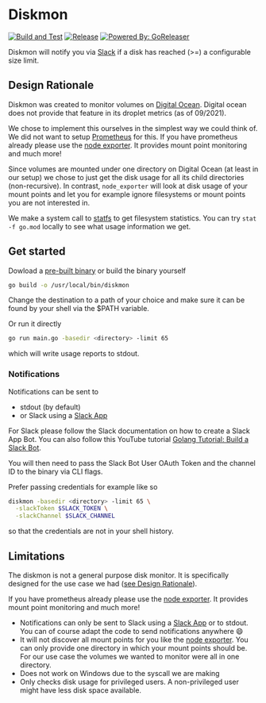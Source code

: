 # Diskmon

[![Build and Test](https://github.com/teleivo/diskmon/actions/workflows/build_test.yml/badge.svg)](https://github.com/teleivo/diskmon/actions/workflows/build_test.yml)
[![Release](https://img.shields.io/github/release/teleivo/diskmon.svg)](https://github.com/teleivo/diskmon/releases/latest)
[![Powered By: GoReleaser](https://img.shields.io/badge/powered%20by-goreleaser-green.svg)](https://github.com/goreleaser)

Diskmon will notify you via [Slack](https://slack.com) if a disk has reached
(>=) a configurable size limit.

## Design Rationale

Diskmon was created to monitor volumes on [Digital Ocean](https://www.digitalocean.com/).
Digital ocean does not provide that feature in its droplet metrics (as of 09/2021).

We chose to implement this ourselves in the simplest way we could think of. We
did not want to setup [Prometheus](https://prometheus.io/) for this. If you
have prometheus already please use the [node exporter](https://github.com/prometheus/node_exporter).
It provides mount point monitoring and much more!

Since volumes are mounted under one directory on Digital Ocean (at least in our
setup) we chose to just get the disk usage for all its child directories
(non-recursive). In contrast, `node_exporter` will look at disk usage of your
mount points and let you for example ignore filesystems or mount points you are
not interested in.

We make a system call to [statfs](https://man.archlinux.org/man/statfs.2) to
get filesystem statistics. You can try `stat -f go.mod` locally to see what
usage information we get.

## Get started

Dowload a [pre-built binary](https://github.com/teleivo/diskmon/releases) or build the binary yourself

```sh
go build -o /usr/local/bin/diskmon
```

Change the destination to a path of your choice and make sure it can be found
by your shell via the $PATH variable.

Or run it directly

```sh
go run main.go -basedir <directory> -limit 65
```

which will write usage reports to stdout.

### Notifications

Notifications can be sent to
* stdout (by default)
* or Slack using a [Slack App](https://api.slack.com/start/building)

For Slack please follow the Slack documentation on how to create a Slack App Bot.
You can also follow this YouTube tutorial [Golang Tutorial: Build a Slack Bot](https://youtu.be/n-7l-N541u0).

You will then need to pass the Slack Bot User OAuth Token and the channel ID to
the binary via CLI flags.

Prefer passing credentials for example like so

```sh
diskmon -basedir <directory> -limit 65 \
  -slackToken $SLACK_TOKEN \
  -slackChannel $SLACK_CHANNEL
```

so that the credentials are not in your shell history.

## Limitations

The diskmon is not a general purpose disk monitor. It is specifically designed
for the use case we had ([see Design Rationale](#design-rationale)).

If you have prometheus already please use the [node exporter](https://github.com/prometheus/node_exporter).
It provides mount point monitoring and much more!

* Notifications can only be sent to Slack using a [Slack App](https://api.slack.com/start/building)
or to stdout.
You can of course adapt the code to send notifications anywhere :smile:
* It will not discover all mount points for you like the [node exporter](https://github.com/prometheus/node_exporter).
You can only provide one directory in which your mount points should be.
For our use case the volumes we wanted to monitor were all in one directory.
* Does not work on Windows due to the syscall we are making
* Only checks disk usage for privileged users. A non-privileged user might have
  less disk space available.
